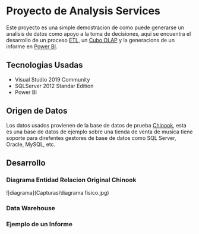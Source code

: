 # Proyecto de Analysis Services 
Este proyecto es una simple demostracion de como puede generarse un analisis de datos como apoyo a la toma de decisiones, aqui se encuentra el desarrollo 
de un proceso [ETL](https://en.wikipedia.org/wiki/Extract,_transform,_load), un [Cubo OLAP](https://es.wikipedia.org/wiki/Cubo_OLAP) y la generacions de un informe 
en [Power BI](https://es.wikipedia.org/wiki/Power_BI). 

## Tecnologias Usadas

* Visual Studio 2019 Community
* SQLServer 2012 Standar Edition
* Power BI

## Origen de Datos 

Los datos usados provienen de la base de datos de prueba [Chinook](https://github.com/lerocha/chinook-database),
esta es una base de datos de ejemplo sobre una tienda de venta de musica tiene soporte para direfentes gestores de base de datos como SQL Server, Oracle, MySQL, etc.

## Desarrollo

### Diagrama Entidad Relacion Original Chinook

![diagrama](Capturas/diagrama fisico.jpg)

### Data Warehouse


### Ejemplo de un Informe
